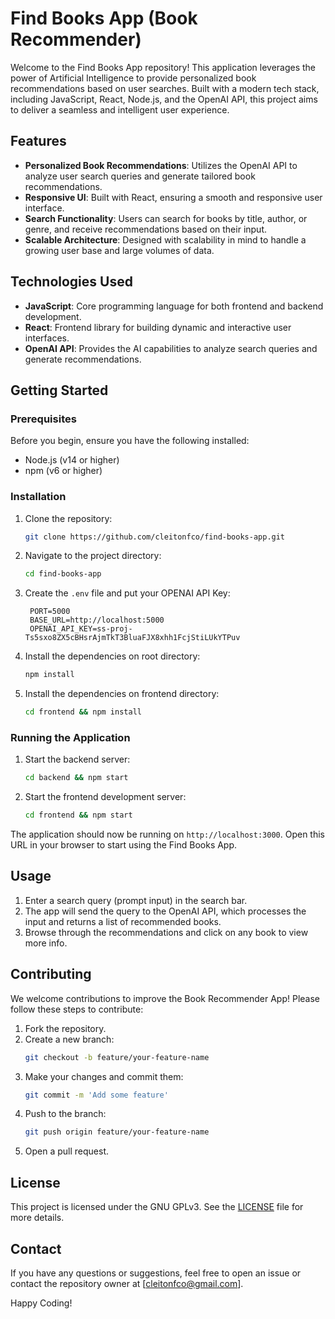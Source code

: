 # Find Books App (Book Recommender)

Welcome to the Find Books App repository! This application leverages the power of Artificial Intelligence to provide personalized book recommendations based on user searches. Built with a modern tech stack, including JavaScript, React, Node.js, and the OpenAI API, this project aims to deliver a seamless and intelligent user experience.

## Features

- **Personalized Book Recommendations**: Utilizes the OpenAI API to analyze user search queries and generate tailored book recommendations.
- **Responsive UI**: Built with React, ensuring a smooth and responsive user interface.
- **Search Functionality**: Users can search for books by title, author, or genre, and receive recommendations based on their input.
- **Scalable Architecture**: Designed with scalability in mind to handle a growing user base and large volumes of data.

## Technologies Used

- **JavaScript**: Core programming language for both frontend and backend development.
- **React**: Frontend library for building dynamic and interactive user interfaces.
- **OpenAI API**: Provides the AI capabilities to analyze search queries and generate recommendations.

## Getting Started

### Prerequisites

Before you begin, ensure you have the following installed:

- Node.js (v14 or higher)
- npm (v6 or higher)

### Installation

1. Clone the repository:
   ```bash
   git clone https://github.com/cleitonfco/find-books-app.git
   ```
2. Navigate to the project directory:
   ```bash
   cd find-books-app
   ```
3. Create the `.env` file and put your OPENAI API Key:
   ```
    PORT=5000
    BASE_URL=http://localhost:5000
    OPENAI_API_KEY=ss-proj-Ts5sxo8ZX5cBHsrAjmTkT3BluaFJX8xhh1FcjStiLUkYTPuv
   ```
4. Install the dependencies on root directory:
   ```bash
   npm install
   ```
5. Install the dependencies on frontend directory:
   ```bash
   cd frontend && npm install
   ```

### Running the Application

1. Start the backend server:
   ```bash
   cd backend && npm start
   ```
2. Start the frontend development server:
   ```bash
   cd frontend && npm start
   ```

The application should now be running on `http://localhost:3000`. Open this URL in your browser to start using the Find Books App.

## Usage

1. Enter a search query (prompt input) in the search bar.
2. The app will send the query to the OpenAI API, which processes the input and returns a list of recommended books.
3. Browse through the recommendations and click on any book to view more info.

## Contributing

We welcome contributions to improve the Book Recommender App! Please follow these steps to contribute:

1. Fork the repository.
2. Create a new branch:
   ```bash
   git checkout -b feature/your-feature-name
   ```
3. Make your changes and commit them:
   ```bash
   git commit -m 'Add some feature'
   ```
4. Push to the branch:
   ```bash
   git push origin feature/your-feature-name
   ```
5. Open a pull request.

## License

This project is licensed under the GNU GPLv3. See the [LICENSE](LICENSE) file for more details.

## Contact

If you have any questions or suggestions, feel free to open an issue or contact the repository owner at [cleitonfco@gmail.com].

Happy Coding!
